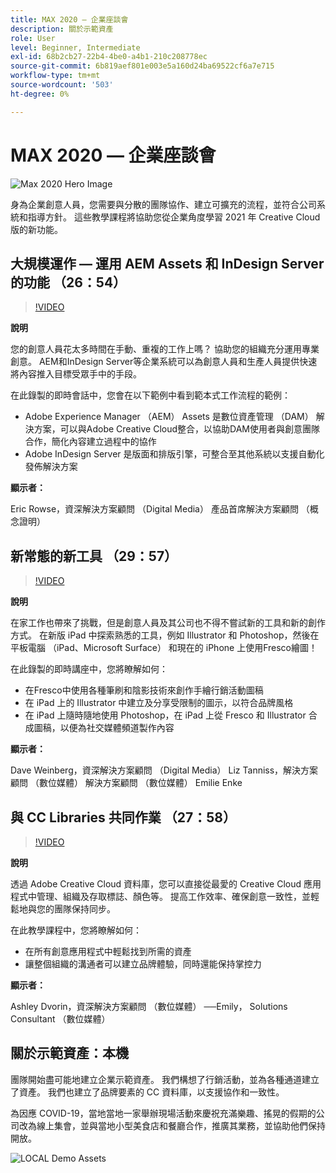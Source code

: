 ```yaml
---
title: MAX 2020 — 企業座談會
description: 關於示範資產
role: User
level: Beginner, Intermediate
exl-id: 68b2cb27-22b4-4be0-a4b1-210c208778ec
source-git-commit: 6b819aef801e003e5a160d24ba69522cf6a7e715
workflow-type: tm+mt
source-wordcount: '503'
ht-degree: 0%

---
```


# MAX 2020 — 企業座談會

![Max 2020 Hero Image](../assets/MAX2020.jpg)

身為企業創意人員，您需要與分散的團隊協作、建立可擴充的流程，並符合公司系統和指導方針。 這些教學課程將協助您從企業角度學習 2021 年 Creative Cloud 版的新功能。

## 大規模運作 — 運用 AEM Assets 和 InDesign Server 的功能 （26：54）

>[!VIDEO](https://video.tv.adobe.com/v/327112?hidetitle=true)

**說明**

您的創意人員花太多時間在手動、重複的工作上嗎？ 協助您的組織充分運用專業創意。 AEM和InDesign Server等企業系統可以為創意人員和生產人員提供快速將內容推入目標受眾手中的手段。

在此錄製的即時會話中，您會在以下範例中看到範本式工作流程的範例：
* Adobe Experience Manager （AEM） Assets 是數位資產管理 （DAM） 解決方案，可以與Adobe Creative Cloud整合，以協助DAM使用者與創意團隊合作，簡化內容建立過程中的協作
* Adobe InDesign Server 是版面和排版引擎，可整合至其他系統以支援自動化發佈解決方案

**顯示者：**

Eric Rowse，資深解決方案顧問 （Digital Media）
產品首席解決方案顧問 （概念證明）

## 新常態的新工具 （29：57）

>[!VIDEO](https://video.tv.adobe.com/v/328232?hidetitle=true)

**說明**

在家工作也帶來了挑戰，但是創意人員及其公司也不得不嘗試新的工具和新的創作方式。 在新版 iPad 中探索熟悉的工具，例如 Illustrator 和 Photoshop，然後在平板電腦 （iPad、Microsoft Surface） 和現在的 iPhone 上使用Fresco繪圖！

在此錄製的即時講座中，您將瞭解如何：
* 在Fresco中使用各種筆刷和陰影技術來創作手繪行銷活動圖稿
* 在 iPad 上的 Illustrator 中建立及分享受限制的圖示，以符合品牌風格
* 在 iPad 上隨時隨地使用 Photoshop，在 iPad 上從 Fresco 和 Illustrator 合成圖稿，以便為社交媒體頻道製作內容

**顯示者：**

Dave Weinberg，資深解決方案顧問 （Digital Media）
Liz Tanniss，解決方案顧問 （數位媒體）
解決方案顧問 （數位媒體） Emilie Enke

## 與 CC Libraries 共同作業 （27：58）

>[!VIDEO](https://video.tv.adobe.com/v/328199?hidetitle=true)

**說明**

透過 Adobe Creative Cloud 資料庫，您可以直接從最愛的 Creative Cloud 應用程式中管理、組織及存取標誌、顏色等。 提高工作效率、確保創意一致性，並輕鬆地與您的團隊保持同步。

在此教學課程中，您將瞭解如何：
* 在所有創意應用程式中輕鬆找到所需的資產
* 讓整個組織的溝通者可以建立品牌體驗，同時還能保持掌控力

**顯示者：**

Ashley Dvorin，資深解決方案顧問 （數位媒體）
──Emily， Solutions Consultant （數位媒體）

## 關於示範資產：本機

團隊開始盡可能地建立企業示範資產。 我們構想了行銷活動，並為各種通道建立了資產。 我們也建立了品牌要素的 CC 資料庫，以支援協作和一致性。

為因應 COVID-19，當地當地一家舉辦現場活動來慶祝充滿樂趣、搖晃的假期的公司改為線上集會，並與當地小型美食店和餐廳合作，推廣其業務，並協助他們保持開放。

![LOCAL Demo Assets](../assets/demo_local_assets-WIP-v1.jpg)
